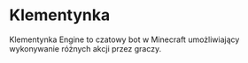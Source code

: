 # Klementynka
Klementynka Engine to czatowy bot w Minecraft umożliwiający wykonywanie różnych akcji przez graczy.
